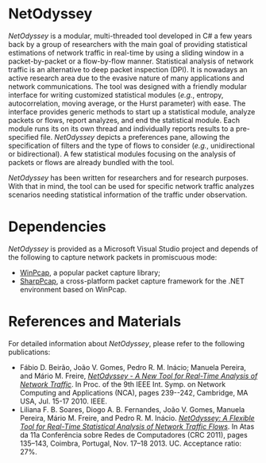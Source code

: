 # NetOdyssey

*NetOdyssey* is a modular, multi-threaded tool developed in C# a few years back by a group of researchers with the main goal of providing statistical estimations of network traffic in real-time by using a sliding window in a packet-by-packet or a flow-by-flow manner. Statistical analysis of network traffic is an alternative to deep packet inspection (DPI). It is nowadays an active research area due to the evasive nature of many applications and network communications. The tool was designed with a friendly modular interface for writing customized statistical modules (*e.g.*, entropy, autocorrelation, moving average, or the Hurst parameter) with ease. The interface provides generic methods to start up a statistical module, analyze packets or flows, report analyzes, and end the statistical module. Each module runs its on its own thread and individually reports results to a pre-specified file. *NetOdyssey* depicts a preferences pane, allowing the specification of filters and the type of flows to consider (*e.g.*, unidirectional or bidirectional). A few statistical modules focusing on the analysis of packets or flows are already bundled with the tool.

*NetOdyssey* has been written for researchers and for research purposes. With that in mind, the tool can be used for specific network traffic analyzes scenarios needing statistical information of the traffic under observation.

# Dependencies

*NetOdyssey* is provided as a Microsoft Visual Studio project and depends of the following to capture network packets in promiscuous mode:

* [WinPcap](http://www.winpcap.org/), a popular packet capture library;
* [SharpPcap](http://sourceforge.net/projects/sharppcap/), a cross-platform packet capture framework for the .NET environment based on WinPcap.

# References and Materials

For detailed information about *NetOdyssey*, please refer to the following publications:

* Fábio D. Beirão, João V. Gomes, Pedro R. M. Inácio; Manuela Pereira, and Mário M. Freire, [*NetOdyssey - A New Tool for Real-Time Analysis of Network Traffic*](http://ieeexplore.ieee.org/xpl/articleDetails.jsp?arnumber=5598201). In Proc. of the 9th IEEE Int. Symp. on Network Computing and Applications (NCA), pages 239--242, Cambridge, MA USA, Jul. 15-17 2010. IEEE.
* Liliana F. B. Soares, Diogo A. B. Fernandes, João V. Gomes, Manuela Pereira, Mário M. Freire, and Pedro R. M. Inácio. [*NetOdyssey: A Flexible Tool for Real-Time Statistical Analysis of Network Traffic Flows*](https://www.researchgate.net/publication/260134640_NetOdyssey_A_Flexible_Tool_for_Real-Time_Statistical_Analysis_of_Network_Traffic_Flows). In Atas da 11a Conferência sobre Redes de Computadores (CRC 2011), pages 135–143, Coimbra, Portugal, Nov. 17–18 2013. UC. Acceptance ratio: 27%.
